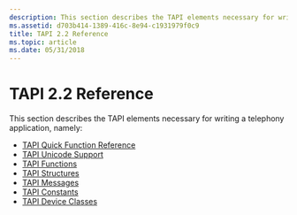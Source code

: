 ```yaml
---
description: This section describes the TAPI elements necessary for writing a telephony application.
ms.assetid: d703b414-1389-416c-8e94-c1931979f0c9
title: TAPI 2.2 Reference
ms.topic: article
ms.date: 05/31/2018
---
```


# TAPI 2.2 Reference

This section describes the TAPI elements necessary for writing a telephony application, namely:

-   [TAPI Quick Function Reference](tapi-quick-function-reference.md)
-   [TAPI Unicode Support](tapi-unicode-support.md)
-   [TAPI Functions](tapi-functions.md)
-   [TAPI Structures](tapi-structures.md)
-   [TAPI Messages](tapi-messages.md)
-   [TAPI Constants](tapi-constants.md)
-   [TAPI Device Classes](tapi-device-classes.md)

 

 



